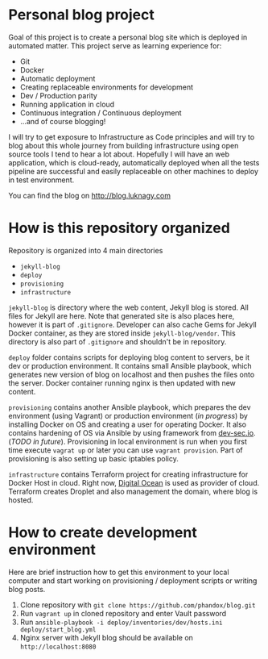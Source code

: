 # Personal blog project

Goal of this project is to create a personal blog site which is deployed in automated matter.
This project serve as learning experience for:
* Git
* Docker
* Automatic deployment
* Creating replaceable environments for development
* Dev / Production parity
* Running application in cloud
* Continuous integration / Continuous deployment
* ...and of course blogging!

I will try to get exposure to Infrastructure as Code principles and will try to blog about this whole journey from building infrastructure using open source tools I tend to hear a lot about. Hopefully I will have an web application, which is cloud-ready, automatically deployed when all the tests pipeline are successful and easily replaceable on other machines to deploy in test environment.

You can find the blog on http://blog.luknagy.com

# How is this repository organized

Repository is organized into 4 main directories

* `jekyll-blog`
* `deploy`
* `provisioning`
* `infrastructure`

`jekyll-blog` is directory where the web content, Jekyll blog is stored. All files for Jekyll are here. Note that generated site is also places here, however it is part of `.gitignore`. Developer can also cache Gems for Jekyll Docker container, as they are stored inside `jekyll-blog/vendor`. This directory is also part of `.gitignore` and shouldn't be in repository. 

`deploy` folder contains scripts for deploying blog content to servers, be it dev or production environment. It contains small Ansible playbook, which generates new version of blog on localhost and then pushes the files onto the server. Docker container running nginx is then updated with new content.

`provisioning` contains another Ansible playbook, which prepares the dev environment (using Vagrant) or production environment (*in progress*) by installing Docker on OS and creating a user for operating Docker. It also contains hardening of OS via Ansible by using framework from [dev-sec.io](https://dev-sec.io/). (*TODO in future*). Provisioning in local environment is run when you first time execute `vagrat up` or later you can use `vagrant provision`. Part of provisioning is also setting up basic iptables policy.

`infrastructure` contains Terraform project for creating infrastructure for Docker Host in cloud. Right now, [Digital Ocean](https://www.digitalocean.com) is used as provider of cloud. Terraform creates Droplet and also management the domain, where blog is hosted.


# How to create development environment

Here are brief instruction how to get this environment to your local computer and start working on provisioning / deployment scripts or writing blog posts.
1. Clone repository with `git clone https://github.com/phandox/blog.git`
2. Run `vagrant up` in cloned repository and enter Vault password
3. Run `ansible-playbook -i deploy/inventories/dev/hosts.ini deploy/start_blog.yml`
4. Nginx server with Jekyll blog should be available on `http://localhost:8080`
